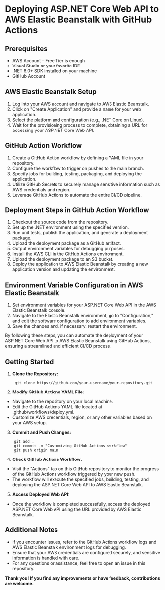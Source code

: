 # Deploying ASP.NET Core Web API to AWS Elastic Beanstalk with GitHub Actions

## Prerequisites
- AWS Account – Free Tier is enough
- Visual Studio or your favorite IDE
- .NET 6.0+ SDK installed on your machine
- GitHub Account

## AWS Elastic Beanstalk Setup
1. Log into your AWS account and navigate to AWS Elastic Beanstalk.
2. Click on "Create Application" and provide a name for your web application.
3. Select the platform and configuration (e.g., .NET Core on Linux).
4. Wait for the provisioning process to complete, obtaining a URL for accessing your ASP.NET Core Web API.

## GitHub Action Workflow
1. Create a GitHub Action workflow by defining a YAML file in your repository.
2. Configure the workflow to trigger on pushes to the main branch.
3. Specify jobs for building, testing, packaging, and deploying the application.
4. Utilize GitHub Secrets to securely manage sensitive information such as AWS credentials and region.
5. Leverage GitHub Actions to automate the entire CI/CD pipeline.

## Deployment Steps in GitHub Action Workflow
1. Checkout the source code from the repository.
2. Set up the .NET environment using the specified version.
3. Run unit tests, publish the application, and generate a deployment package.
4. Upload the deployment package as a GitHub artifact.
5. Output environment variables for debugging purposes.
6. Install the AWS CLI in the GitHub Actions environment.
7. Upload the deployment package to an S3 bucket.
8. Deploy the application to AWS Elastic Beanstalk by creating a new application version and updating the environment.

## Environment Variable Configuration in AWS Elastic Beanstalk
1. Set environment variables for your ASP.NET Core Web API in the AWS Elastic Beanstalk console.
2. Navigate to the Elastic Beanstalk environment, go to "Configuration," and edit the software configuration to add environment variables.
3. Save the changes and, if necessary, restart the environment.

By following these steps, you can automate the deployment of your ASP.NET Core Web API to AWS Elastic Beanstalk using GitHub Actions, ensuring a streamlined and efficient CI/CD process.

## Getting Started
1. **Clone the Repository:**
   ```
    git clone https://github.com/your-username/your-repository.git

2. **Modify GitHub Actions YAML File:**

- Navigate to the repository on your local machine.
- Edit the GitHub Actions YAML file located at .github/workflows/deploy.yml.
- Customize AWS credentials, region, or any other variables based on your AWS setup.

3. **Commit and Push Changes:**

```
    git add .
    git commit -m "Customizing GitHub Actions workflow"
    git push origin main 
```
4. **Check GitHub Actions Workflow:**

- Visit the "Actions" tab on this GitHub repository to monitor the progress of the GitHub Actions workflow triggered by your new push.
- The workflow will execute the specified jobs, building, testing, and deploying the ASP.NET Core Web API to AWS Elastic Beanstalk.
5. **Access Deployed Web API:**

- Once the workflow is completed successfully, access the deployed ASP.NET Core Web API using the URL provided by AWS Elastic Beanstalk.

## Additional Notes

- If you encounter issues, refer to the GitHub Actions workflow logs and AWS Elastic Beanstalk environment logs for debugging.
- Ensure that your AWS credentials are configured securely, and sensitive information is handled with care.
- For any questions or assistance, feel free to open an issue in this repository.

**Thank you! If you find any improvements or have feedback, contributions are welcome.**
